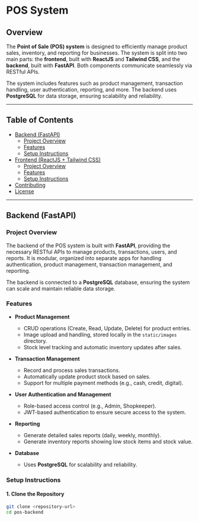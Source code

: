 # POS System

## Overview

The **Point of Sale (POS) system** is designed to efficiently manage product sales, inventory, and reporting for businesses. The system is split into two main parts: the **frontend**, built with **ReactJS** and **Tailwind CSS**, and the **backend**, built with **FastAPI**. Both components communicate seamlessly via RESTful APIs.

The system includes features such as product management, transaction handling, user authentication, reporting, and more. The backend uses **PostgreSQL** for data storage, ensuring scalability and reliability.

---

## Table of Contents

- [Backend (FastAPI)](#backend-fastapi)
  - [Project Overview](#project-overview)
  - [Features](#features)
  - [Setup Instructions](#setup-instructions)
- [Frontend (ReactJS + Tailwind CSS)](#frontend-reactjs--tailwind-css)
  - [Project Overview](#project-overview-1)
  - [Features](#features-1)
  - [Setup Instructions](#setup-instructions-1)
- [Contributing](#contributing)
- [License](#license)

---

## Backend (FastAPI)

### Project Overview

The backend of the POS system is built with **FastAPI**, providing the necessary RESTful APIs to manage products, transactions, users, and reports. It is modular, organized into separate apps for handling authentication, product management, transaction management, and reporting.

The backend is connected to a **PostgreSQL** database, ensuring the system can scale and maintain reliable data storage.

### Features

- **Product Management**

  - CRUD operations (Create, Read, Update, Delete) for product entries.
  - Image upload and handling, stored locally in the `static/images` directory.
  - Stock level tracking and automatic inventory updates after sales.

- **Transaction Management**

  - Record and process sales transactions.
  - Automatically update product stock based on sales.
  - Support for multiple payment methods (e.g., cash, credit, digital).

- **User Authentication and Management**

  - Role-based access control (e.g., Admin, Shopkeeper).
  - JWT-based authentication to ensure secure access to the system.

- **Reporting**

  - Generate detailed sales reports (daily, weekly, monthly).
  - Generate inventory reports showing low stock items and stock value.

- **Database**
  - Uses **PostgreSQL** for scalability and reliability.

### Setup Instructions

#### 1. Clone the Repository

```bash
git clone <repository-url>
cd pos-backend

```
